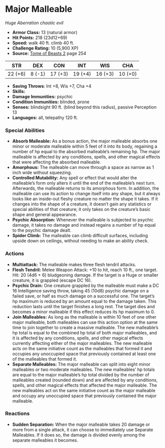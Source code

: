 # Major Malleable

*Huge* *Aberration* *chaotic evil*

- **Armor Class:** 13 (natural armor)
- **Hit Points:** 218 (23d12+69)
- **Speed:** walk 40 ft. climb 40 ft.
- **Challenge Rating:** 10 (5,900 XP)
- **Source:** [Tome of Beasts 2](https://koboldpress.com/kpstore/product/tome-of-beasts-2-for-5th-edition) page 254

| STR | DEX | CON | INT | WIS | CHA |
| --- | --- | --- | --- | --- | --- |
| 22 (+6) | 8 (-1) | 17 (+3) | 19 (+4) | 16 (+3) | 10 (+0) |

- **Saving Throws**: Int +8, Wis +7, Cha +4
- **Skills:** 
- **Damage Immunities:** psychic
- **Condition Immunities:** blinded, prone
- **Senses:** blindsight 90 ft. (blind beyond this radius), passive Perception 13
- **Languages:** all, telepathy 120 ft.

### Special Abilities

- **Absorb Malleable:** As a bonus action, the major malleable absorbs one minor or moderate malleable within 5 feet of it into its body, regaining a number of hp equal to the absorbed malleable’s remaining hp. The major malleable is affected by any conditions, spells, and other magical effects that were affecting the absorbed malleable.
- **Amorphous:** The malleable can move through a space as narrow as 1 inch wide without squeezing.
- **Controlled Mutability:** Any spell or effect that would alter the malleable’s form only alters it until the end of the malleable’s next turn. Afterwards, the malleable returns to its amorphous form. In addition, the malleable can use its action to change itself into any shape, but it always looks like an inside-out fleshy creature no matter the shape it takes. If it changes into the shape of a creature, it doesn’t gain any statistics or special abilities of that creature; it only takes on the creature’s basic shape and general appearance.
- **Psychic Absorption:** Whenever the malleable is subjected to psychic damage, it takes no damage and instead regains a number of hp equal to the psychic damage dealt.
- **Spider Climb:** The malleable can climb difficult surfaces, including upside down on ceilings, without needing to make an ability check.

### Actions

- **Multiattack:** The malleable makes three flesh tendril attacks.
- **Flesh Tendril:** Melee Weapon Attack: +10 to hit, reach 10 ft., one target. Hit: 20 (4d6 + 6) bludgeoning damage. If the target is a Huge or smaller creature, it is grappled (escape DC 16).
- **Psychic Drain:** One creature grappled by the malleable must make a DC 16 Intelligence saving throw, taking 45 (10d8) psychic damage on a failed save, or half as much damage on a successful one. The target’s hp maximum is reduced by an amount equal to the damage taken. This reduction lasts until the target finishes a long rest. The target dies and becomes a minor malleable if this effect reduces its hp maximum to 0.
- **Join Malleables:** As long as the malleable is within 10 feet of one other major malleable, both malleables can use this action option at the same time to join together to create a massive malleable. The new malleable’s hp total is equal to the combined hp total of both major malleables, and it is affected by any conditions, spells, and other magical effects currently affecting either of the major malleables. The new malleable acts on the same initiative count as the malleables that formed it and occupies any unoccupied space that previously contained at least one of the malleables that formed it.
- **Separate Malleables:** The major malleable can split into eight minor malleables or two moderate malleables. The new malleables’ hp totals are equal to the major malleable’s hp total divided by the number of malleables created (rounded down) and are affected by any conditions, spells, and other magical effects that affected the major malleable. The new malleables act on the same initiative count as the major malleable and occupy any unoccupied space that previously contained the major malleable.

### Reactions

- **Sudden Separation:** When the major malleable takes 20 damage or more from a single attack, it can choose to immediately use Separate Malleables. If it does so, the damage is divided evenly among the separate malleables it becomes.


